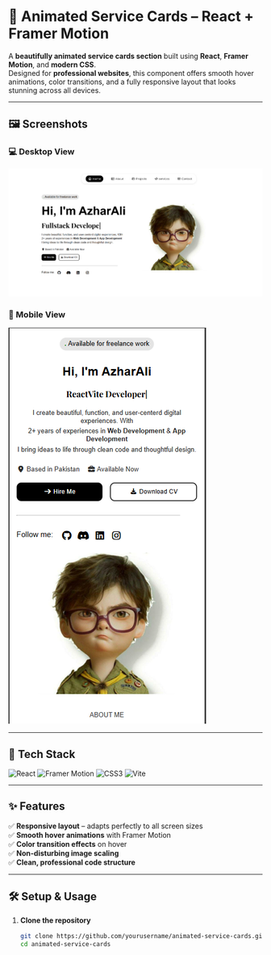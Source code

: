# 🌟 Animated Service Cards – React + Framer Motion

A **beautifully animated service cards section** built using **React**, **Framer Motion**, and **modern CSS**.  
Designed for **professional websites**, this component offers smooth hover animations, color transitions, and a fully responsive layout that looks stunning across all devices.

---

## 🖼️ Screenshots

### 💻 Desktop View
![Desktop Screenshot](./screenshots/desktop-view.png)

### 📱 Mobile View
![Mobile Screenshot](./screenshots/mobile-view.png)

---

## 🧩 Tech Stack

![React](https://img.shields.io/badge/React-20232A?style=for-the-badge&logo=react&logoColor=61DAFB)
![Framer Motion](https://img.shields.io/badge/Framer_Motion-000000?style=for-the-badge&logo=framer&logoColor=white)
![CSS3](https://img.shields.io/badge/CSS3-1572B6?style=for-the-badge&logo=css3&logoColor=white)
![Vite](https://img.shields.io/badge/Vite-B73BFE?style=for-the-badge&logo=vite&logoColor=FFD62E)

---

## ✨ Features

✅ **Responsive layout** – adapts perfectly to all screen sizes  
✅ **Smooth hover animations** with Framer Motion  
✅ **Color transition effects** on hover  
✅ **Non-disturbing image scaling**  
✅ **Clean, professional code structure**

---

## 🛠️ Setup & Usage

1. **Clone the repository**
   ```bash
   git clone https://github.com/yourusername/animated-service-cards.git
   cd animated-service-cards
